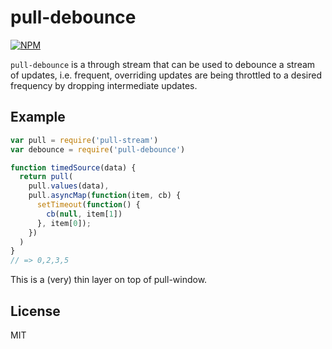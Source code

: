# pull-debounce
[![NPM](https://nodei.co/npm/pull-debounce.png)](https://nodei.co/npm/pull-debounce/)

`pull-debounce` is a through stream that can be used to debounce a stream of updates, i.e. frequent, overriding updates are being throttled to a desired frequency by dropping intermediate updates.

## Example

``` js
var pull = require('pull-stream')
var debounce = require('pull-debounce')

function timedSource(data) {
  return pull(
    pull.values(data),
    pull.asyncMap(function(item, cb) {
      setTimeout(function() {
        cb(null, item[1])
      }, item[0]);
    })
  )
}
// => 0,2,3,5
```

This is a (very) thin layer on top of pull-window.

## License
MIT
